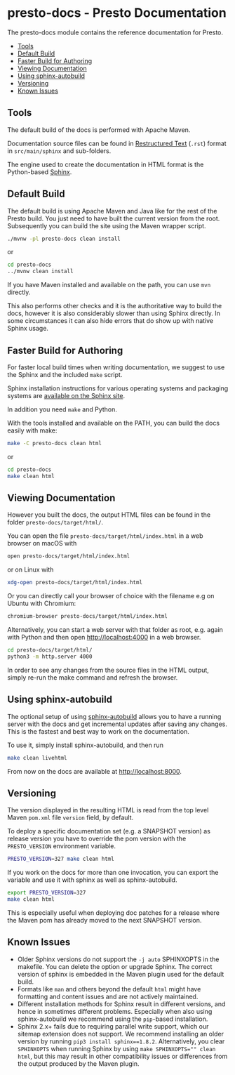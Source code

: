 # presto-docs - Presto Documentation

The presto-docs module contains the reference documentation for Presto.

- [Tools](#tools)
- [Default Build](#default-build)
- [Faster Build for Authoring](#faster-build-for-authoring)
- [Viewing Documentation](#viewing-documentation)
- [Using sphinx-autobuild](#using-sphinx-autobuild)
- [Versioning](#versioning)
- [Known Issues](#known-issues)

## Tools

The default build of the docs is performed with Apache Maven.

Documentation source files can be found in [Restructured
Text](https://en.wikipedia.org/wiki/ReStructuredText) (`.rst`) format in
`src/main/sphinx` and sub-folders.

The engine used to create the documentation in HTML format is the Python-based
[Sphinx](https://www.sphinx-doc.org).

## Default Build

The default build is using Apache Maven and Java like for the rest of the
Presto build. You just need to have built the current version from the root.
Subsequently you can build the site using the Maven wrapper script.

```bash
./mvnw -pl presto-docs clean install
```

or

```bash
cd presto-docs
../mvnw clean install
```

If you have Maven installed and available on the path, you can use `mvn`
directly.

This also performs other checks and it is the authoritative way to build the
docs, however it is also considerably slower than using Sphinx directly. In some
circumstances it can also hide errors that do show up with native Sphinx usage.

## Faster Build for Authoring

For faster local build times when writing documentation, we suggest to use the
Sphinx and the included `make` script.

Sphinx installation instructions for various operating systems and packaging
systems are [available on the Sphinx site](https://www.sphinx-doc.org/en/master/usage/installation.html).

In addition you need `make` and Python.

With the tools installed and available on the PATH, you can build the docs
easily with make:

```bash
make -C presto-docs clean html
```

or

```bash
cd presto-docs
make clean html
```

## Viewing Documentation

However you built the docs, the output HTML files can be found in the folder
`presto-docs/target/html/`.

You can open the file `presto-docs/target/html/index.html` in a web browser on
macOS with

```bash
open presto-docs/target/html/index.html
```

or on Linux with

```bash
xdg-open presto-docs/target/html/index.html
```

Or you can directly call your browser of choice with the filename e.g on Ubuntu
with Chromium:

```bash
chromium-browser presto-docs/target/html/index.html
```

Alternatively, you can start a web server with that folder as root, e.g. again
with Python and then open [http://localhost:4000](http://localhost:4000) in a
web browser.

```bash
cd presto-docs/target/html/
python3 -m http.server 4000
```

In order to see any changes from the source files in the HTML output, simply
re-run the make command and refresh the browser.

## Using sphinx-autobuild

The optional setup of using
[sphinx-autobuild](https://pypi.org/project/sphinx-autobuild/) allows you to
have a running server with the docs and get incremental updates after saving any
changes. This is the fastest and best way to work on the documentation.

To use it, simply install sphinx-autobuild, and then run

```bash
make clean livehtml
```

From now on the docs are available at
[http://localhost:8000](http://localhost:8000).

## Versioning

The version displayed in the resulting HTML is read from the top level Maven
`pom.xml` file `version` field, by default.

To deploy a specific documentation set (e.g. a SNAPSHOT version) as release
version you have to override the pom version with the `PRESTO_VERSION`
environment variable.

```bash
PRESTO_VERSION=327 make clean html
```

If you work on the docs for more than one invocation, you can export the
variable and use it with sphinx as well as sphinx-autobuild.

```bash
export PRESTO_VERSION=327
make clean html
```

This is especially useful when deploying doc patches for a release where the
Maven pom has already moved to the next SNAPSHOT version.

## Known Issues

- Older Sphinx versions do not support the `-j auto` SPHINXOPTS in the makefile.
  You can delete the option or upgrade Sphinx. The correct version of sphinx is
  embedded in the Maven plugin used for the default build.
- Formats like `man` and others beyond the default `html` might have formatting
  and content issues and are not actively maintained.
- Different installation methods for Sphinx result in different versions, and
  hence in sometimes different problems. Especially when also using
  sphinx-autobuild we recommend using the `pip`-based installation.
- Sphinx 2.x+ fails due to requiring parallel write support, which our sitemap extension
  does not support. We recommend installing an older version by running
  `pip3 install sphinx==1.8.2`. Alternatively, you clear `SPHINXOPTS` when running
  Sphinx by using `make SPHINXOPTS="" clean html`, but this may result in other
  compatibility issues or differences from the output produced by the Maven plugin.
